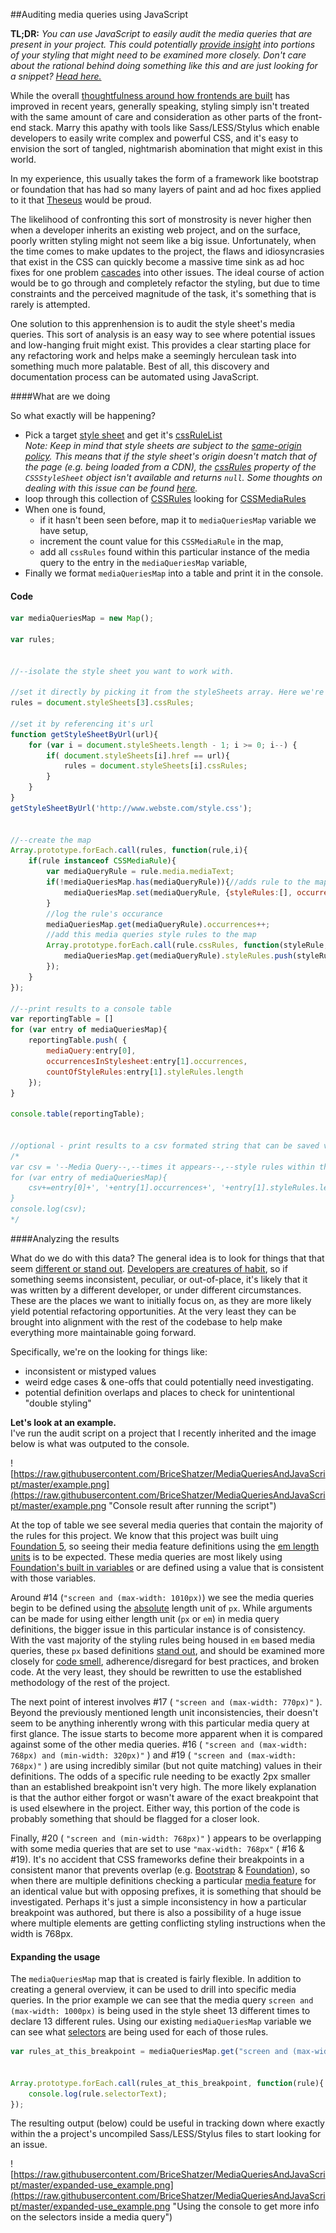 ##Auditing media queries using JavaScript

**TL;DR:** *You can use JavaScript to easily audit the media queries that are present in your project. This could potentially [provide insight](https://github.com/BriceShatzer/MediaQueriesAndJavaScript/blob/master/_final.md#analyzing-the-results) into portions of your styling that might need to be examined more closely. Don't care about the rational behind doing something like this and are just looking for a snippet? [Head here.](https://github.com/BriceShatzer/MediaQueriesAndJavaScript/blob/master/_final.md#code)*


While the overall [thoughtfulness around how frontends are built](http://shop.oreilly.com/product/0636920040156.do) has improved in recent years,
generally speaking, styling simply isn't treated with the same amount of care and consideration as other parts of the front-end stack. Marry this apathy with tools like Sass/LESS/Stylus which enable developers to easily write complex and powerful CSS, and it's easy to envision the sort of tangled, nightmarish abomination that might exist in this world. 

In my experience, this usually takes the form of a framework like bootstrap or foundation that has had so many layers of paint and ad hoc fixes applied to it that [Theseus](https://en.wikipedia.org/wiki/Ship_of_Theseus) would be proud. 

The likelihood of confronting this sort of monstrosity is never higher then when a developer inherits an existing web project, and on the surface, poorly written styling might not seem like a big issue.  Unfortunately, when the time comes to make updates to the project, the flaws and idiosyncrasies that exist in the CSS can quickly become a massive time sink as ad hoc fixes for one problem [cascades](https://youtu.be/ja0jS_toKxk) into other issues. The ideal course of action would be to go through and completely refactor the styling, but due to time constraints and the perceived magnitude of the task, it's something that is rarely is attempted. 

One solution to this apprenhension is to audit the style sheet's media queries. This sort of analysis is an easy way to see where potential issues and low-hanging fruit might exist. This provides a clear starting place for any refactoring work and helps make a seemingly herculean task into something much more palatable. Best of all, this discovery and documentation process can be automated using JavaScript. 

####What are we doing

So what exactly will be happening?

- Pick a target [style sheet](https://developer.mozilla.org/en-US/docs/Web/API/Document/styleSheets) and get it's [cssRuleList](https://developer.mozilla.org/en-US/docs/Web/API/CSSRuleList)  
_Note: Keep in mind that style sheets are subject to the [same-origin policy](https://developer.mozilla.org/en-US/docs/Web/Security/Same-origin_policy). This means that if the style sheet's origin doesn't match that of the page (e.g. being loaded from a CDN), the [cssRules](https://developer.mozilla.org/en-US/docs/Web/API/CSSStyleSheet#cssRules) property of the `CSSStyleSheet` object isn't available and returns `null`. Some thoughts on dealing with this issue can be found [here](http://stackoverflow.com/questions/3211536/accessing-cross-domain-style-sheet-with-cssrules)._
- loop through this collection of [CSSRules](https://developer.mozilla.org/en-US/docs/Web/API/CSSRule) looking for [CSSMediaRules](https://developer.mozilla.org/en-US/docs/Web/API/CSSMediaRule)
- When one is found,
  - if it hasn't been seen before, map it to `mediaQueriesMap` variable we have setup,
  - increment the count value for this `CSSMediaRule` in the map,
  - add all `cssRules` found within this particular instance of the media query to the entry in the `mediaQueriesMap` variable,
- Finally we format `mediaQueriesMap` into a table and print it in the console.


#### Code

```javascript
var mediaQueriesMap = new Map();

var rules;


//--isolate the style sheet you want to work with. 

//set it directly by picking it from the styleSheets array. Here we're using the sheet at index 3.
rules = document.styleSheets[3].cssRules;

//set it by referencing it's url
function getStyleSheetByUrl(url){
    for (var i = document.styleSheets.length - 1; i >= 0; i--) {
        if( document.styleSheets[i].href == url){
            rules = document.styleSheets[i].cssRules;
        }
    }
}
getStyleSheetByUrl('http://www.webste.com/style.css');


//--create the map 
Array.prototype.forEach.call(rules, function(rule,i){
    if(rule instanceof CSSMediaRule){
        var mediaQueryRule = rule.media.mediaText;
        if(!mediaQueriesMap.has(mediaQueryRule)){//adds rule to the map if missing
            mediaQueriesMap.set(mediaQueryRule, {styleRules:[], occurrences:0});
        }
        //log the rule's occurance
        mediaQueriesMap.get(mediaQueryRule).occurrences++;
        //add this media queries style rules to the map
        Array.prototype.forEach.call(rule.cssRules, function(styleRule,i){        
            mediaQueriesMap.get(mediaQueryRule).styleRules.push(styleRule);        
        });
    }
});

//--print results to a console table 
var reportingTable = []
for (var entry of mediaQueriesMap){
    reportingTable.push( {
        mediaQuery:entry[0], 
        occurrencesInStylesheet:entry[1].occurrences,
        countOfStyleRules:entry[1].styleRules.length
    });
}

console.table(reportingTable);


//optional - print results to a csv formated string that can be saved via a text editor
/*
var csv = '--Media Query--,--times it appears--,--style rules within this media rule--\n';
for (var entry of mediaQueriesMap){ 
    csv+=entry[0]+', '+entry[1].occurrences+', '+entry[1].styleRules.length+'\n'
}
console.log(csv);
*/
```


####Analyzing the results

What do we do with this data? The general idea is to look for things that that seem [different or stand out](https://youtu.be/ueZ6tvqhk8U?t=20s). [Developers are creatures of habit](https://www.safaribooksonline.com/a/the-software-craftsman/70409/), so if something seems inconsistent, peculiar, or out-of-place, it's likely that it was written by a different developer, or under different circumstances. These are the places we want to initially focus on, as they are more likely yield potential refactoring opportunities. At the very least they can be brought into alignment with the rest of the codebase to help make everything more maintainable going forward.

Specifically, we're on the looking for things like:

- inconsistent or mistyped values
- weird edge cases & one-offs that could potentially need investigating.
- potential definition overlaps and places to check for unintentional "double styling"


**Let's look at an example.**  
I've run the audit script on a project that I recently inherited and the image below is what was outputed to the console.  

![https://raw.githubusercontent.com/BriceShatzer/MediaQueriesAndJavaScript/master/example.png](https://raw.githubusercontent.com/BriceShatzer/MediaQueriesAndJavaScript/master/example.png "Console result after running the script")


At the top of table we see several media queries that contain the majority of the rules for this project. We know that this project was built uing [Foundation 5](http://foundation.zurb.com/sites/docs/v/5.5.3/), so seeing their media feature definitions using the [em length units](https://developer.mozilla.org/en-US/docs/Web/CSS/length#em) is to be expected. These media queries are most likely using [Foundation's built in variables](http://foundation.zurb.com/sites/docs/v/5.5.3/media-queries.html) or are defined using a value that is consistent with those variables.

Around #14 (`"screen and (max-width: 1010px)`) we see the media queries begin to be defined using the [absolute](https://developer.mozilla.org/en-US/docs/Web/CSS/length#Absolute_length_units) length unit of `px`. While arguments can be made for using either length unit (`px` or `em`) in media query definitions, the bigger issue in this particular instance is of consistency. With the vast majority of the styling rules being housed in `em` based media queries, these `px` based definitions [stand out](https://youtu.be/ueZ6tvqhk8U?t=20s), and should be examined more closely for [code smell](http://csswizardry.com/2012/11/code-smells-in-css/), adherence/disregard for best practices, and broken code. At the very least, they should be rewritten to use the established methodology of the rest of the project. 

The next point of interest involves #17 ( `"screen and (max-width: 770px)"` ). 
Beyond the previously mentioned length unit inconsistencies, their doesn't seem to be anything inherently wrong with this particular media query at first glance. The issue starts to become more apparent when it is compared against some of the other media queries. #16 ( `"screen and (max-width: 768px) and (min-width: 320px)"` ) and #19 ( `"screen and (max-width: 768px)"` ) are using incredibly similar (but not quite matching) values in their definitions.
The odds of a specific rule needing to be exactly 2px smaller than an established breakpoint isn't very high. 
The more likely explanation is that the author either forgot or wasn't aware of the exact breakpoint that is used elsewhere in the project. Either way, this portion of the code is probably something that should be flagged for a closer look. 

Finally, #20 ( `"screen and (min-width: 768px)"` ) appears to be overlapping with some media queries that are set to use `"max-width: 768px"` ( #16 & #19).
It's no accident that CSS frameworks define their breakpoints in a consistent manor that prevents overlap (e.g. [Bootstrap](https://github.com/twbs/bootstrap/blob/master/less/variables.less#L314) & [Foundation](http://foundation.zurb.com/sites/docs/media-queries.html#copy-btn-0)), so when there are multiple definitions checking a particular [media feature](https://developer.mozilla.org/en-US/docs/Web/CSS/Media_Queries/Using_media_queries#Media_features) for an identical value but with opposing prefixes, it is something that should be investigated. Perhaps it's just a simple inconsistency in how a particular breakpoint was authored, but there is also a possibility of a huge issue where multiple elements are getting conflicting styling instructions when the width is 768px. 



#### Expanding the usage



The `mediaQueriesMap` map that is created is fairly flexible. In addition to creating a general overview, it can be used to drill into specific media queries.
In the prior example we can see that the media query `screen and (max-width: 1000px)` is being used in the style sheet 13 different times to declare 13 different rules. Using our existing `mediaQueriesMap` variable we can see what [selectors](https://developer.mozilla.org/en-US/docs/Web/API/CSSStyleRule#selectorText) are being used for each of those rules.
```javascript
var rules_at_this_breakpoint = mediaQueriesMap.get("screen and (max-width: 1000px)").styleRules


Array.prototype.forEach.call(rules_at_this_breakpoint, function(rule){
    console.log(rule.selectorText);
});
```

The resulting output (below) could be useful in tracking down where exactly within the a project's uncompiled Sass/LESS/Stylus files to start looking for an issue.  

![https://raw.githubusercontent.com/BriceShatzer/MediaQueriesAndJavaScript/master/expanded-use_example.png](https://raw.githubusercontent.com/BriceShatzer/MediaQueriesAndJavaScript/master/expanded-use_example.png "Using the console to get more info on the selectors inside a media query")



















